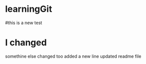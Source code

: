 # learningGit
#this is a new test
# I changed 
somethine else changed too
added a new line
updated readme file